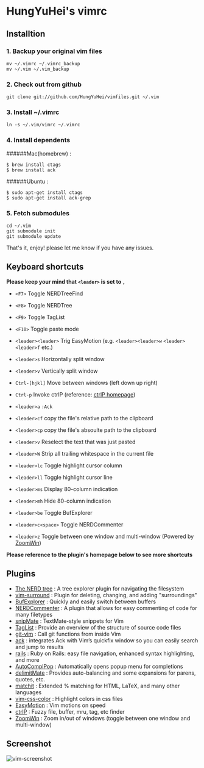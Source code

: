 # HungYuHei's vimrc

## Installtion

### 1. Backup your original vim files

```
mv ~/.vimrc ~/.vimrc_backup
mv ~/.vim ~/.vim_backup
```

### 2. Check out from github

```
git clone git://github.com/HungYuHei/vimfiles.git ~/.vim
```

### 3. Install ~/.vimrc

```
ln -s ~/.vim/vimrc ~/.vimrc
```

### 4. Install dependents

######Mac(homebrew) :

```
$ brew install ctags
$ brew install ack
```

######Ubuntu :

```
$ sudo apt-get install ctags
$ sudo apt-get install ack-grep
```

### 5. Fetch submodules

```
cd ~/.vim
git submodule init
git submodule update
```

That's it, enjoy!
please let me know if you have any issues.

## Keyboard shortcuts

**Please keep your mind that `<leader>` is set to `,`**

* `<F7>` Toggle NERDTreeFind
* `<F8>` Toggle NERDTree
* `<F9>` Toggle TagList
* `<F10>` Toggle paste mode
* `<leader><leader>` Trig EasyMotion (e.g. `<leader><leader>w` `<leader><leader>f` etc.)
* `<leader>s` Horizontally split window
* `<leader>v` Vertically split window
* `Ctrl-[hjkl]` Move between windows (left down up right)
* `Ctrl-p` Invoke ctrlP (reference: [ctrlP homepage](https://github.com/kien/ctrlp.vim))

* `<leader>a` `:Ack`
* `<leader>cf` copy the file's relative path to the clipboard
* `<leader>cp` copy the file's absoulte path to the clipboard
* `<leader>v` Reselect the text that was just pasted
* `<leader>W` Strip all trailing whitespace in the current file
* `<leader>lc` Toggle highlight cursor column
* `<leader>ll` Toggle highlight cursor line
* `<leader>ms` Display 80-column indication
* `<leader>mh` Hide 80-column indication
* `<leader>be` Toggle BufExplorer
* `<leader>c<space>` Toggle NERDCommenter
* `<leader>z` Toggle between one window and multi-window (Powered by [ZoomWin](https://github.com/vim-scripts/ZoomWin))

**Please reference to the plugin's homepage below to see more shortcuts**

## Plugins

* [The NERD tree](http://www.vim.org/scripts/script.php?script_id=1658) : A tree explorer plugin for navigating the filesystem
* [vim-surround](http://www.vim.org/scripts/script.php?script_id=1697) : Plugin for deleting, changing, and adding "surroundings"
* [BufExplorer](http://www.vim.org/scripts/script.php?script_id=42) : Quickly and easily switch between buffers
* [NERDCommenter](http://www.vim.org/scripts/script.php?script_id=1218) : A plugin that allows for easy commenting of code for many filetypes
* [snipMate](http://www.vim.org/scripts/script.php?script_id=2540) : TextMate-style snippets for Vim
* [TagList](http://www.vim.org/scripts/script.php?script_id=273) : Provide an overview of the structure of source code files
* [git-vim](https://github.com/motemen/git-vim) : Call git functions from inside Vim
* [ack](http://www.vim.org/scripts/script.php?script_id=2572) : integrates Ack with Vim’s quickfix window so you can easily search and jump to results
* [rails](http://www.vim.org/scripts/script.php?script_id=1567) : Ruby on Rails: easy file navigation, enhanced syntax highlighting, and more
* [AutoComplPop](http://www.vim.org/scripts/script.php?script_id=1879) : Automatically opens popup menu for completions
* [delimitMate](http://www.vim.org/scripts/script.php?script_id=2754) : Provides auto-balancing and some expansions for parens, quotes, etc. 
* [matchit](http://www.vim.org/scripts/script.php?script_id=39) : Extended % matching for HTML, LaTeX, and many other languages
* [vim-css-color](https://github.com/skammer/vim-css-color) : Highlight colors in css files
* [EasyMotion](https://github.com/Lokaltog/vim-easymotion) : Vim motions on speed
* [ctrlP](https://github.com/kien/ctrlp.vim) : Fuzzy file, buffer, mru, tag, etc finder
* [ZoomWin](https://github.com/vim-scripts/ZoomWin) : Zoom in/out of windows (toggle between one window and multi-window)

## Screenshot

![vim-screenshot](http://pic.yupoo.com/hungyuhei/BHzoc9O8/medish.jpg)
